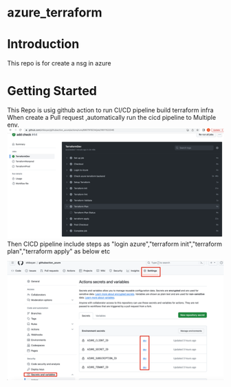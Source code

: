 # azure_terraform

# Introduction 
This repo is for create a nsg in azure
# Getting Started
This Repo is usig github action to run CI/CD pipeline build terraform infra When create a Pull request ,automatically run the cicd pipeline to Multiple env.
![img_1.png](img_1.png)
Then CICD pipeline include steps as "login azure","terraform init","terraform plan","terraform apply" as below etc

![img_2.png](img_2.png)